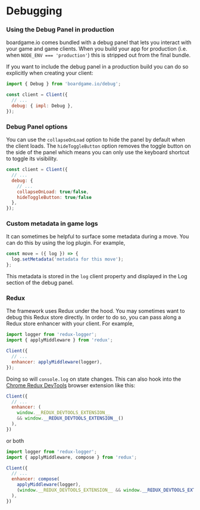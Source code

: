 # Debugging

### Using the Debug Panel in production

boardgame.io comes bundled with a debug panel that lets you
interact with your game and game clients. When you build your app
for production (i.e. when `NODE_ENV === 'production'`) this is stripped
out from the final bundle.

If you want to include the debug panel in a production build you can
do so explicitly when creating your client:

```js
import { Debug } from 'boardgame.io/debug';

const client = Client({
  // ...
  debug: { impl: Debug },
});
```

### Debug Panel options

You can use the `collapseOnLoad` option to hide the panel by default when the client loads. The `hideToggleButton` option removes the toggle button on the side of the panel which means you can only use the keyboard shortcut to toggle its visibility.

```js
const client = Client({
  // ...
  debug: {
    // ...
    collapseOnLoad: true/false,
    hideToggleButton: true/false
  },
});
```

### Custom metadata in game logs

It can sometimes be helpful to surface some metadata during a move.
You can do this by using the log plugin. For example,

```js
const move = ({ log }) => {
  log.setMetadata('metadata for this move');
};
```

This metadata is stored in the `log` client property and displayed
in the Log section of the debug panel.

### Redux

The framework uses Redux under the hood.
You may sometimes want to debug this Redux store directly.
In order to do so, you can pass along a Redux store enhancer
with your client. For example,

```js
import logger from 'redux-logger';
import { applyMiddleware } from 'redux';

Client({
  // ...
  enhancer: applyMiddleware(logger),
});
```

Doing so will `console.log` on state changes. This can also hook into the [Chrome Redux DevTools](http://extension.remotedev.io/) browser extension like this:

```js
Client({
  // ...
  enhancer: (
    window.__REDUX_DEVTOOLS_EXTENSION__
    && window.__REDUX_DEVTOOLS_EXTENSION__()
  ),
})
```

or both

```js
import logger from 'redux-logger';
import { applyMiddleware, compose } from 'redux';

Client({
  // ...
  enhancer: compose(
    applyMiddleware(logger),
    (window.__REDUX_DEVTOOLS_EXTENSION__ && window.__REDUX_DEVTOOLS_EXTENSION__())
  ),
})
```
